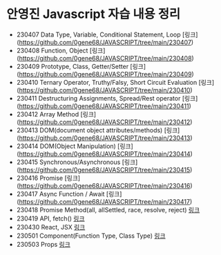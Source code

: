 # 안영진 Javascript 자습 내용 정리

- 230407 Data Type, Variable, Conditional Statement, Loop [링크] (https://github.com/0gene68/JAVASCRIPT/tree/main/230407)
- 230408 Function, Object [링크] (https://github.com/0gene68/JAVASCRIPT/tree/main/230408)
- 230409 Prototype, Class, Getter/Setter [링크] (https://github.com/0gene68/JAVASCRIPT/tree/main/230409)
- 230410 Ternary Operator, Truthy/Falsy, Short Circuit Evaluation [링크] (https://github.com/0gene68/JAVASCRIPT/tree/main/230410)
- 230411 Destructuring Assignments, Spread/Rest operator [링크] (https://github.com/0gene68/JAVASCRIPT/tree/main/230411)
- 230412 Array Method [링크] (https://github.com/0gene68/JAVASCRIPT/tree/main/230412)
- 230413 DOM(document object attributes/methods) [링크] (https://github.com/0gene68/JAVASCRIPT/tree/main/230413)
- 230414 DOM(Object Manipulation) [링크] (https://github.com/0gene68/JAVASCRIPT/tree/main/230414)  
- 230415 Synchronous/Asynchronous [링크] (https://github.com/0gene68/JAVASCRIPT/tree/main/230415)
- 230416 Promise [링크] (https://github.com/0gene68/JAVASCRIPT/tree/main/230416)
- 230417 Async Function / Await [링크] (https://github.com/0gene68/JAVASCRIPT/tree/main/230417) 
- 230418 Promise Method(all, allSettled, race, resolve, reject) [링크](https://github.com/0gene68/JAVASCRIPT/tree/main/230418)
- 230419 API, fetch() [링크](https://github.com/0gene68/JAVASCRIPT/tree/main/230419)
- 230430 React, JSX [링크](https://github.com/0gene68/JAVASCRIPT/tree/main/230430)
- 230501 Component(Function Type, Class Type) [링크](https://github.com/0gene68/JAVASCRIPT/tree/main/230501)
- 230503 Props [링크](https://github.com/0gene68/JAVASCRIPT/tree/main/230503)
